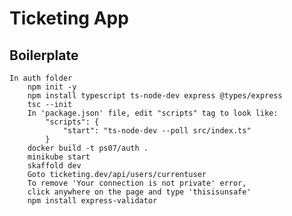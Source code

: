 # Ticketing App

## Boilerplate

    In auth folder
        npm init -y
        npm install typescript ts-node-dev express @types/express
        tsc --init
        In 'package.json' file, edit "scripts" tag to look like:
            "scripts": {
                "start": "ts-node-dev --poll src/index.ts"
            }
        docker build -t ps07/auth .
        minikube start
        skaffold dev
        Goto ticketing.dev/api/users/currentuser
        To remove 'Your connection is not private' error,
        click anywhere on the page and type 'thisisunsafe'
        npm install express-validator
